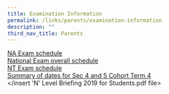 ```yaml
---
title: Examination Information
permalink: /links/parents/examination-information
description: ""
third_nav_title: Parents
---
```

[NA Exam schedule](/files/NA%20Exam%20schedule_EDITED%2029%20Aug.pdf) <br>
[National Exam overall schedule](/files/National%20Exam%20overall%20schedule_EDITED%2029%20Aug%20(FInal)%20(1).pdf) <br>
[NT Exam schedule](/files/NT%20Exam%20schedule_EDITED%2029%20Aug%20(1).pdf) <br>
[Summary of dates for Sec 4 and 5 Cohort Term 4](/files/Summary%20of%20dates%20for%20Sec%204%20and%205%20Cohort%20Term%204%20onwards%20(1).pdf) <br>
</insert 'N' Level Briefing 2019 for Students.pdf file>